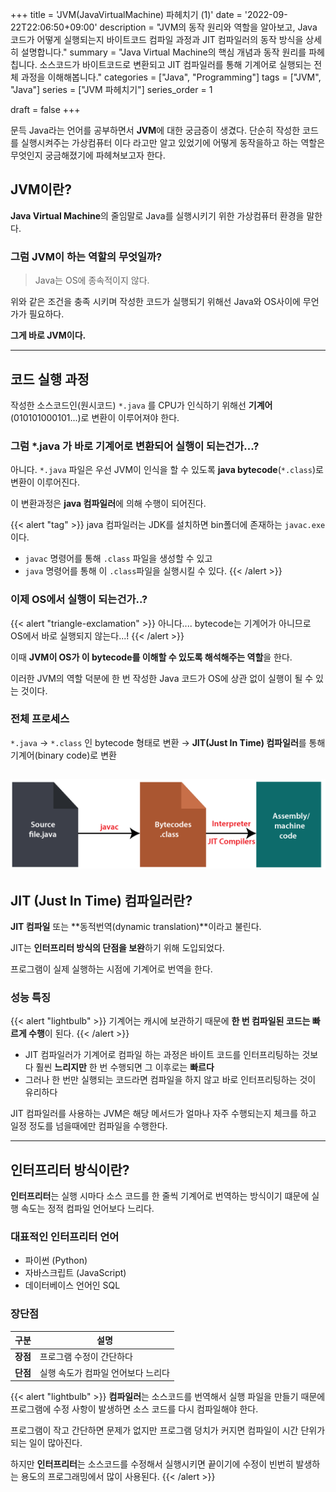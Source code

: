 +++
title = 'JVM(JavaVirtualMachine) 파헤치기 (1)'
date = '2022-09-22T22:06:50+09:00'
description = "JVM의 동작 원리와 역할을 알아보고, Java 코드가 어떻게 실행되는지 바이트코드 컴파일 과정과 JIT 컴파일러의 동작 방식을 상세히 설명합니다."
summary = "Java Virtual Machine의 핵심 개념과 동작 원리를 파헤칩니다. 소스코드가 바이트코드로 변환되고 JIT 컴파일러를 통해 기계어로 실행되는 전체 과정을 이해해봅니다."
categories = ["Java", "Programming"]
tags = ["JVM", "Java"]
series = ["JVM 파헤치기"]
series_order = 1

draft = false
+++

문득 Java라는 언어를 공부하면서 **JVM**에 대한 궁금증이 생겼다.
단순히 작성한 코드를 실행시켜주는 가상컴퓨터 이다 라고만 알고 있었기에
어떻게 동작을하고 하는 역할은 무엇인지 궁금해졌기에 파헤쳐보고자 한다.

## JVM이란?

**Java Virtual Machine**의 줄임말로 Java를 실행시키기 위한 가상컴퓨터 환경을 말한다.

### 그럼 JVM이 하는 역할의 무엇일까?

> Java는 OS에 종속적이지 않다.

위와 같은 조건을 충족 시키며 작성한 코드가 실행되기 위해선 Java와 OS사이에 무언가가 필요하다.

**그게 바로 JVM이다.**

---

## 코드 실행 과정

작성한 소스코드인(원시코드) `*.java` 를 CPU가 인식하기 위해선 **기계어**(010101000101...)로 변환이 이루어져야 한다.

### 그럼 *.java 가 바로 기계어로 변환되어 실행이 되는건가...?

아니다. `*.java` 파일은 우선 JVM이 인식을 할 수 있도록 **java bytecode**(`*.class`)로 변환이 이루어진다.

이 변환과정은 **java 컴파일러**에 의해 수행이 되어진다.

{{< alert "tag" >}}
java 컴파일러는 JDK를 설치하면 bin폴더에 존재하는 `javac.exe` 이다.
- `javac` 명령어를 통해 `.class` 파일을 생성할 수 있고
- `java` 명령어를 통해 이 `.class`파일을 실행시킬 수 있다.
{{< /alert >}}
### 이제 OS에서 실행이 되는건가..?

{{< alert "triangle-exclamation" >}}
아니다.... bytecode는 기계어가 아니므로 OS에서 바로 실행되지 않는다...!
{{< /alert >}}

이때 **JVM이 OS가 이 bytecode를 이해할 수 있도록 해석해주는 역할**을 한다.

이러한 JVM의 역할 덕분에 한 번 작성한 Java 코드가 OS에 상관 없이 실행이 될 수 있는 것이다.

### 전체 프로세스

`*.java` → `*.class` 인 bytecode 형태로 변환 → **JIT(Just In Time) 컴파일러**를 통해 기계어(binary code)로 변환

![JVM_process](jvm_process.png)
---

## JIT (Just In Time) 컴파일러란?

**JIT 컴파일** 또는 **동적번역(dynamic translation)**이라고 불린다.

JIT는 **인터프리터 방식의 단점을 보완**하기 위해 도입되었다.

프로그램이 실제 실행하는 시점에 기계어로 번역을 한다.

### 성능 특징

{{< alert "lightbulb" >}}
기계어는 캐시에 보관하기 때문에 **한 번 컴파일된 코드는 빠르게 수행**이 된다.
{{< /alert >}}

- JIT 컴파일러가 기계어로 컴파일 하는 과정은 바이트 코드를 인터프리팅하는 것보다 훨씬 **느리지만** 한 번 수행되면 그 이후로는 **빠르다**
- 그러나 한 번만 실행되는 코드라면 컴파일을 하지 않고 바로 인터프리팅하는 것이 유리하다

JIT 컴파일러를 사용하는 JVM은 해당 메서드가 얼마나 자주 수행되는지 체크를 하고 일정 정도를 넘을때에만 컴파일을 수행한다.

---

## 인터프리터 방식이란?

**인터프리터**는 실행 시마다 소스 코드를 한 줄씩 기계어로 번역하는 방식이기 떄문에 실행 속도는 정적 컴파일 언어보다 느리다.

### 대표적인 인터프리터 언어

- 파이썬 (Python)
- 자바스크립트 (JavaScript)
- 데이터베이스 언어인 SQL

### 장단점

| 구분 | 설명 |
|------|------|
| **장점** | 프로그램 수정이 간단하다 |
| **단점** | 실행 속도가 컴파일 언어보다 느리다 |

{{< alert "lightbulb" >}}
**컴파일러**는 소스코드를 번역해서 실행 파일을 만들기 때문에 프로그램에 수정 사항이 발생하면 소스 코드를 다시 컴파일해야 한다.

프로그램이 작고 간단하면 문제가 없지만 프로그램 덩치가 커지면 컴파일이 시간 단위가 되는 일이 많아진다.

하지만 **인터프리터**는 소스코드를 수정해서 실행시키면 끝이기에 수정이 빈번히 발생하는 용도의 프로그래밍에서 많이 사용된다.
{{< /alert >}}
